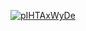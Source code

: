 <a href="file:/private/var/folders/sk/5l863n2500v5fw7dm2ybqcc40000gn/T/9298453677245987675/build/reports/kover/html/index.html">![pIHTAxWyDe](https://img.shields.io/badge/0.0-red?logo=kotlin&label=pIHTAxWyDe&style=for-the-badge)</a>
